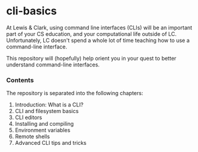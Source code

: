# cli-basics

At Lewis & Clark, using command line interfaces (CLIs) will be an important part of your CS education, and your computational life outside of LC. Unfortunately, LC doesn't spend a whole lot of time teaching how to use a command-line interface.

This repository will (hopefully) help orient you in your quest to better understand command-line interfaces.

### Contents

The repository is separated into the following chapters:

1. Introduction: What is a CLI?
2. CLI and filesystem basics
3. CLI editors
4. Installing and compiling
5. Environment variables
6. Remote shells
7. Advanced CLI tips and tricks
